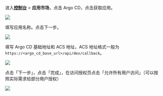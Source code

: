 <IntegrationDetailCard :title="`在 ${$localeConfig.brandName} 中创建应用`">

进入[**控制台**](https://console.authing.cn) > **应用市场**，点击 Argo CD，点击获取应用。

![](~@imagesZhCn/integration/argo-cd/1-1.png)

填写应用名称。点击下一步。

![](~@imagesZhCn/integration/argo-cd/1-2.png)

填写 Argo CD 基础地址和 ACS 地址，ACS 地址格式一般为 `https://<argo_cd_base_url>/api/dex/callback`。

![](~@imagesZhCn/integration/argo-cd/1-3.png)

点击「下一步」，点击「完成」，在访问授权页点击「允许所有用户访问」（可以按照实际需求给部分用户授权）

![](~@imagesZhCn/integration/argo-cd/1-4.png)

</IntegrationDetailCard>
